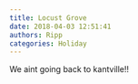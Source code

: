 ```yaml
---
title: Locust Grove
date: 2018-04-03 12:51:41
authors: Ripp
categories: Holiday
---
```


 We aint going back to kantville!!